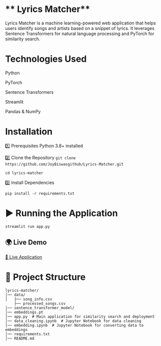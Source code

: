 # ** Lyrics Matcher**
Lyrics Matcher is a machine learning-powered web application that helps users identify songs and artists based on a snippet of lyrics. It leverages Sentence Transformers for natural language processing and PyTorch for similarity search.


# Technologies Used

Python 

PyTorch 

Sentence Transformers 

Streamlit 

Pandas & NumPy 


#  Installation

1️⃣ Prerequisites 
Python 3.8+ installed 


2️⃣ Clone the Repository
```git clone https://github.com/JoyBiswasgithub/Lyrics-Matcher.git```

```cd lyrics-matcher```

3️⃣ Install Dependencies

```pip install -r requirements.txt```

# ▶️ Running the Application

```streamlit run app.py```


## 🌍 Live Demo

[🔗 Live Application](https://lyrics-matcher-app.streamlit.app/)


# 📂 Project Structure
```
lyrics-matcher/
│── data/
│   ├── song_info.csv
    ├── processed_songs.csv
│── sentence_transformer_model/
│── embeddings.pt
│── app.py  # Main application for similarity search and deployment
│── data_cleaning.ipynb  # Jupyter Notebook for data cleaning
│── embedding.ipynb  # Jupyter Notebook for converting data to embeddings
│── requirements.txt
│── README.md
```
